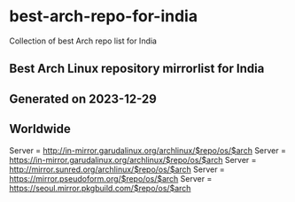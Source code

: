 # best-arch-repo-for-india
Collection of best Arch repo list for India


##
## Best Arch Linux repository mirrorlist for India
## Generated on 2023-12-29
##

## Worldwide
Server = http://in-mirror.garudalinux.org/archlinux/$repo/os/$arch
Server = https://in-mirror.garudalinux.org/archlinux/$repo/os/$arch
Server = http://mirror.sunred.org/archlinux/$repo/os/$arch
Server = https://mirror.pseudoform.org/$repo/os/$arch
Server = https://seoul.mirror.pkgbuild.com/$repo/os/$arch


